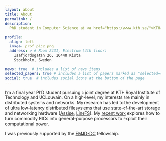 ```yaml
---
layout: about
title: About
permalink: /
description:
  PhD student in Computer Science at <a href="https://www.kth.se/">KTH</a> and <a href="https://uclouvain.be/en/index.html">UCLouvain</a>

profile:
  align: left
  image: prof_pic2.png
  address: > # Room 2431, Electrum (4th floor)
    Isafjordsgatan 26, 16440 Kista
    Stockholm, Sweden

news: true  # includes a list of news items
selected_papers: true # includes a list of papers marked as "selected={true}"
social: true  # includes social icons at the bottom of the page
---
```


I’m a final year PhD student pursuing a joint degree at KTH Royal Institute of Technology and UCLouvain. On a high-level, my interests are mainly in distributed systems and networks. My research has led to the development of ultra low-latency distributed filesystems that use state-of-the-art storage and networking hardware (<a href="/papers/assise-osdi20.pdf">Assise</a>, <a href="/papers/linefs-sosp21.pdf">LineFS</a>). My <a href="/papers/redn-nsdi22.pdf">recent work</a> explores how to turn commodity NICs into general-purpose processors to exploit their computational power. 

I was previously supported by the <a href="http://emjd-dc.eu/">EMJD-DC</a> fellowship.
